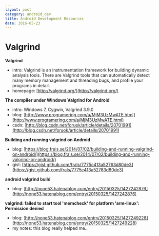 ```yaml
---
layout: post
category: android_dev
title: Android Development Resources
date: 2016-05-23
---
```


# Valgrind

**Valgrind**

- intro: Valgrind is an instrumentation framework for building dynamic analysis tools. 
There are Valgrind tools that can automatically detect many memory management and threading bugs, 
and profile your programs in detail.
- homepage: [http://valgrind.org/](http://valgrind.org/)

**The compiler under Windows Valgrind for Android**

- intro: Windows 7, Cygwin, Valgrind 3.9.0
- blog: [http://www.programering.com/a/MjM3UzMwATE.html](http://www.programering.com/a/MjM3UzMwATE.html)
- csdn: [http://blog.csdn.net/foruok/article/details/20701991](http://blog.csdn.net/foruok/article/details/20701991)

**Building and running valgrind on Android**

- blog: [https://blog.frals.se/2014/07/02/building-and-running-valgrind-on-android/](https://blog.frals.se/2014/07/02/building-and-running-valgrind-on-android/)
- gist: [https://gist.github.com/frals/7775c413a52763d80de3](https://gist.github.com/frals/7775c413a52763d80de3)

**android valgrind build**

- blog: [http://none53.hatenablog.com/entry/20150325/1427242876](http://none53.hatenablog.com/entry/20150325/1427242876)

**valgrind: failed to start tool 'memcheck' for platform 'arm-linux': Permission denied**

- blog: [http://none53.hatenablog.com/entry/20150325/1427249228](http://none53.hatenablog.com/entry/20150325/1427249228)
- my notes: this blog really helped me..